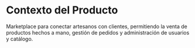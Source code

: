 # Contexto del Producto

Marketplace para conectar artesanos con clientes, permitiendo la venta de productos hechos a mano, gestión de pedidos y administración de usuarios y catálogo. 
